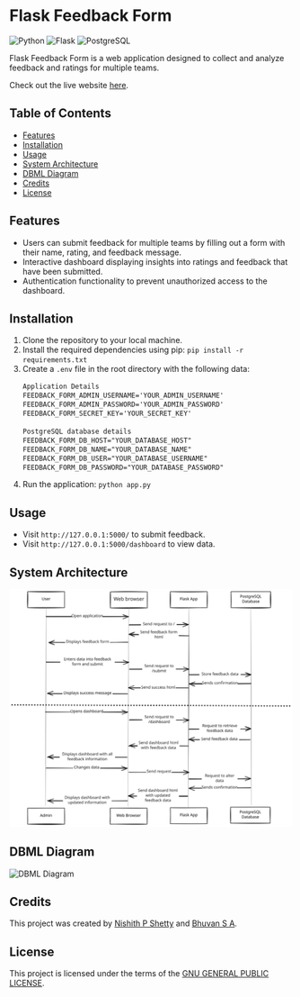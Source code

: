 # Flask Feedback Form

![Python](https://img.shields.io/badge/-Python-333333?style=flat&logo=python)
![Flask](https://img.shields.io/badge/-Flask-333333?style=flat&logo=flask)
![PostgreSQL](https://img.shields.io/badge/-PostgreSQL-333333?style=flat&logo=postgresql)

Flask Feedback Form is a web application designed to collect and analyze feedback and ratings for multiple teams. 

Check out the live website [here](https://flaskfeedbackform.bhuvansa.com).

## Table of Contents

- [Features](#features)
- [Installation](#installation)
- [Usage](#usage)
- [System Architecture](#system-architecture)
- [DBML Diagram](#dbml-diagram)
- [Credits](#credits)
- [License](#license)

## Features

- Users can submit feedback for multiple teams by filling out a form with their name, rating, and feedback message.
- Interactive dashboard displaying insights into ratings and feedback that have been submitted.
- Authentication functionality to prevent unauthorized access to the dashboard.

## Installation

1. Clone the repository to your local machine.
2. Install the required dependencies using pip:
    ``` pip install -r requirements.txt ```
3. Create a `.env` file in the root directory with the following data: 
    ``` 
    Application Details
    FEEDBACK_FORM_ADMIN_USERNAME='YOUR_ADMIN_USERNAME'
    FEEDBACK_FORM_ADMIN_PASSWORD='YOUR_ADMIN_PASSWORD'
    FEEDBACK_FORM_SECRET_KEY='YOUR_SECRET_KEY'

    PostgreSQL database details
    FEEDBACK_FORM_DB_HOST="YOUR_DATABASE_HOST"
    FEEDBACK_FORM_DB_NAME="YOUR_DATABASE_NAME"
    FEEDBACK_FORM_DB_USER="YOUR_DATABASE_USERNAME"
    FEEDBACK_FORM_DB_PASSWORD="YOUR_DATABASE_PASSWORD" 
    ```
4. Run the application: ``` python app.py ```


## Usage

- Visit `http://127.0.0.1:5000/` to submit feedback.
- Visit `http://127.0.0.1:5000/dashboard` to view data.

## System Architecture

![System Architecture](./public/static/images/Architecture_diagram.svg)

## DBML Diagram

![DBML Diagram](https://kroki.io/dbml/svg/eNqNkE2OwjAMRvc9RZawGfG7YcEhEDuEKpd-LRZJxLhpR2g0dyeNJm2EALFJYr_E9sueCg0l6Bg_EPWbqSHIuVQNhEmrw1XYkNzUBbdjesWSgepITmeSyXI2HVju2JN-aRyZa_aXZfvQyoFMaNMf3rQI2Lam8FOxdaj9fmgtf7c4jtUqoCzodGlCyRh9Mrm_8l82mWXMVAxdznMhx7ZWjSGtPYxg8QosX4HVE0AdhGpEIiCdSAzfulivp73xDtVmFP5KTbaDV5p-fBEtt8E3hncIU7Tx)

## Credits

This project was created by [Nishith P Shetty](https://github.com/nishith-p-shetty) and [Bhuvan S A](https://github.com/BhuvanSA).

## License

This project is licensed under the terms of the [GNU GENERAL PUBLIC LICENSE](LICENSE).

